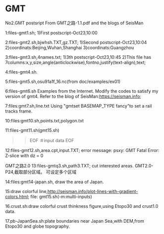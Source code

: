 # GMT 
No2.GMT postsript
From GMT之路-1.1.pdf and the blogs of SeisMan

1:files-gmt1.sh;
1)First postscript-Oct23,10:00

2:files-gmt2.sh,bjwhsh.TXT,gz.TXT;
1)Second postscript-Oct23,10:04
2)coordinats:Beijing,Wuhan,Shanghai
3)coordinats:Guangzhou

3:files-gmt3.sh,4names.txt;
1)3th postscript-Oct23,10:45
2)This file has 7columns:x,y,size,angle(anticlockwise),fontno,justify(text-align),text;

4:files-gmt4.sh.

5:files-gmt5.sh,osu91a1f_16.nc(from doc/examples/ex01)

6:files-gmt6.sh
Examples from the Internet. Modify the codes to satisfy my version of gmt4. Refer to the blog of SeisMan:https://seisman.info;

7:files:gmt7.sh,line.txt
Using "gmtset BASEMAP_TYPE fancy"to set a rail tracks frame.

10:files:gmt10.sh,points.txt,polygon.txt

11:files-gmt11.sh(gmt15.sh)
>> EOF 
＃input data
EOF


12:files-gmt12.sh,area.cpt,input.TXT;
error message: psxy: GMT Fatal Error: Z-slice with dz = 0

GMT之路2.0
13:files-gmtq3.sh,path3.TXT;
cut interested areas.
GMT2.0-P24,截取部分区域。
可设定多个区域

14:files:gmt14-japan.sh,
draw the area of Japan.

15:draw colorful line,http://seisman.info/plot-lines-with-gradient-colors.html;
 file: gmt15.sh(-m:multi-inputs)
 
16.crust.sh:draw colorful crust thinkness figure,using Etopo30 and crust1.0 data.

17.pb-JapanSea.sh:plate boundaries near Japan Sea,with DEM,from Etopo30 and globe topography.
